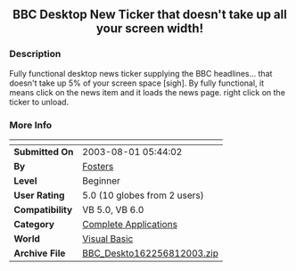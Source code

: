 ﻿<div align="center">

## BBC Desktop New Ticker that doesn't take up all your screen width\!


</div>

### Description

Fully functional desktop news ticker supplying the BBC headlines... that doesn't take up 5% of your screen space [sigh]. By fully functional, it means click on the news item and it loads the news page. right click on the ticker to unload.
 
### More Info
 


<span>             |<span>
---                |---
**Submitted On**   |2003-08-01 05:44:02
**By**             |[Fosters](https://github.com/Planet-Source-Code/PSCIndex/blob/master/ByAuthor/fosters.md)
**Level**          |Beginner
**User Rating**    |5.0 (10 globes from 2 users)
**Compatibility**  |VB 5\.0, VB 6\.0
**Category**       |[Complete Applications](https://github.com/Planet-Source-Code/PSCIndex/blob/master/ByCategory/complete-applications__1-27.md)
**World**          |[Visual Basic](https://github.com/Planet-Source-Code/PSCIndex/blob/master/ByWorld/visual-basic.md)
**Archive File**   |[BBC\_Deskto162256812003\.zip](https://github.com/Planet-Source-Code/fosters-bbc-desktop-new-ticker-that-doesn-t-take-up-all-your-screen-width__1-47304/archive/master.zip)








